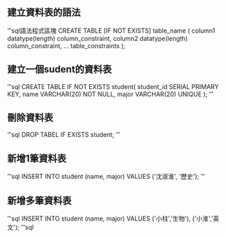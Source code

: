 ## 建立資料表的語法

‵‵‵sql語法程式區塊
CREATE TABLE [IF NOT EXISTS] table_name (
   column1 datatype(length) column_constraint,
   column2 datatype(length) column_constraint,
   ...
   table_constraints
);
## 建立一個sudent的資料表
‵‵‵sql
CREATE TABLE IF NOT EXISTS student(
    student_id SERIAL PRIMARY KEY,
    name VARCHAR(20) NOT NULL,
    major VARCHAR(20) UNIQUE
);
‵‵‵
## 刪除資料表
‵‵‵sql
DROP TABEL IF EXISTS student;
‵‵‵

## 新增1筆資料表
‵‵‵sql
INSERT INTO student (name, major)
VALUES ('沈淑淮', '歷史');
‵‵‵

## 新增多筆資料表
‵‵‵sql
INSERT INTO student (name, major) 
VALUES  ('小柱','生物'),
        ('小淮','英文');
‵‵‵sql